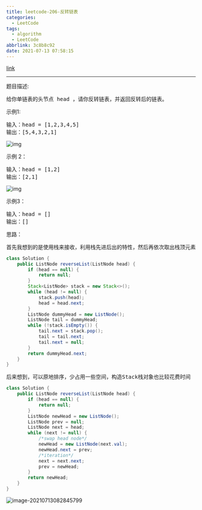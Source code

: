 ```yaml
---
title: leetcode-206-反转链表
categories:
  - LeetCode
tags:
  - algorithm
  - LeetCode
abbrlink: 3c8b8c92
date: 2021-07-13 07:58:15
---
```


[link](https://leetcode-cn.com/problems/reverse-linked-list/)

<hr/>

题目描述:

<pre>
给你单链表的头节点 head ，请你反转链表，并返回反转后的链表。
</pre>

示例1:

<pre>
输入：head = [1,2,3,4,5]
输出：[5,4,3,2,1]
</pre>

![img](https://gitee.com/cao_ziqiang/img/raw/master/20210713080019.jpeg)

示例 2：

<pre>
输入：head = [1,2]
输出：[2,1]
</pre>

![img](https://gitee.com/cao_ziqiang/img/raw/master/20210713080037.jpeg)

示例3：

<pre>
输入：head = []
输出：[]
</pre>

思路：

<pre>
首先我想到的是使用栈来接收，利用栈先进后出的特性，然后再依次取出栈顶元素
</pre>

```java
class Solution {
    public ListNode reverseList(ListNode head) {
        if (head == null) {
            return null;
        }
        Stack<ListNode> stack = new Stack<>();
        while (head != null) {
            stack.push(head);
            head = head.next;
        }
        ListNode dummyHead = new ListNode();
        ListNode tail = dummyHead;
        while (!stack.isEmpty()) {
            tail.next = stack.pop();
            tail = tail.next;
            tail.next = null;
        }
        return dummyHead.next;
    }
}
```

<pre>
后来想到，可以原地排序，少占用一些空间，构造Stack栈对象也比较花费时间
</pre>

```java
class Solution {
    public ListNode reverseList(ListNode head) {
        if (head == null) {
            return null;
        }
        ListNode newHead = new ListNode();
        ListNode prev = null;
        ListNode next = head;
        while (next != null) {
            /*swap head node*/
            newHead = new ListNode(next.val);
            newHead.next = prev;
            /*iteration*/
            next = next.next;
            prev = newHead;
        }
        return newHead;
    }
}
```

![image-20210713082845799](https://gitee.com/cao_ziqiang/img/raw/master/20210713082845.png)

